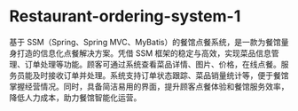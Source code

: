 # Restaurant-ordering-system-1
基于 SSM（Spring、Spring MVC、MyBatis）的餐馆点餐系统，是一款为餐馆量身打造的信息化点餐解决方案。凭借 SSM 框架的稳定与高效，实现菜品信息管理、订单处理等功能。顾客可通过系统查看菜品详情、图片、价格，在线点餐。服务员能及时接收订单并处理。系统支持订单状态跟踪、菜品销量统计等，便于餐馆掌握经营情况。同时，具备简洁易用的界面，提升顾客点餐体验和餐馆服务效率，降低人力成本，助力餐馆智能化运营。 
